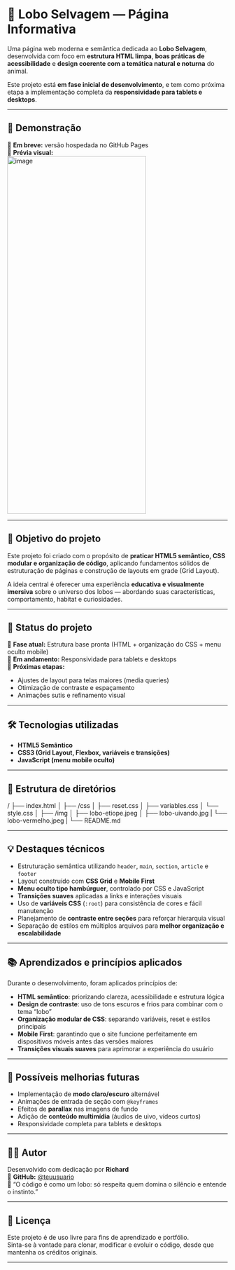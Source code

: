 # 🐺 Lobo Selvagem — Página Informativa

Uma página web moderna e semântica dedicada ao **Lobo Selvagem**, desenvolvida com foco em **estrutura HTML limpa**, **boas práticas de acessibilidade** e **design coerente com a temática natural e noturna** do animal.

Este projeto está **em fase inicial de desenvolvimento**, e tem como próxima etapa a implementação completa da **responsividade para tablets e desktops**.

---

## 🚀 Demonstração

🔗 **Em breve:** versão hospedada no GitHub Pages  
📸 **Prévia visual:**  
<img width="317" height="816" alt="image" src="https://github.com/user-attachments/assets/e4be66d8-d4a5-4fc9-9045-2854182db463" />

---

## 🎯 Objetivo do projeto

Este projeto foi criado com o propósito de **praticar HTML5 semântico, CSS modular e organização de código**, aplicando fundamentos sólidos de estruturação de páginas e construção de layouts em grade (Grid Layout).

A ideia central é oferecer uma experiência **educativa e visualmente imersiva** sobre o universo dos lobos — abordando suas características, comportamento, habitat e curiosidades.

---

## 🧠 Status do projeto

🧩 **Fase atual:** Estrutura base pronta (HTML + organização do CSS + menu oculto mobile)  
🚧 **Em andamento:** Responsividade para tablets e desktops  
🎯 **Próximas etapas:**  
- Ajustes de layout para telas maiores (media queries)  
- Otimização de contraste e espaçamento  
- Animações sutis e refinamento visual  

---

## 🛠️ Tecnologias utilizadas

- **HTML5 Semântico**  
- **CSS3 (Grid Layout, Flexbox, variáveis e transições)**  
- **JavaScript (menu mobile oculto)**  

---

## 🧩 Estrutura de diretórios

/
├── index.html
│
├── /css
│   ├── reset.css
│   ├── variables.css
│   └── style.css
│
├── /img
│   ├── lobo-etiope.jpeg
│   ├── lobo-uivando.jpg
|   └── lobo-vermelho.jpeg
|
└── README.md


---

## 💡 Destaques técnicos

- Estruturação semântica utilizando `header`, `main`, `section`, `article` e `footer`  
- Layout construído com **CSS Grid** e **Mobile First**  
- **Menu oculto tipo hambúrguer**, controlado por CSS e JavaScript  
- **Transições suaves** aplicadas a links e interações visuais  
- Uso de **variáveis CSS** (`:root`) para consistência de cores e fácil manutenção  
- Planejamento de **contraste entre seções** para reforçar hierarquia visual  
- Separação de estilos em múltiplos arquivos para **melhor organização e escalabilidade**

---

## 📚 Aprendizados e princípios aplicados

Durante o desenvolvimento, foram aplicados princípios de:

- **HTML semântico**: priorizando clareza, acessibilidade e estrutura lógica  
- **Design de contraste**: uso de tons escuros e frios para combinar com o tema “lobo”  
- **Organização modular de CSS**: separando variáveis, reset e estilos principais  
- **Mobile First**: garantindo que o site funcione perfeitamente em dispositivos móveis antes das versões maiores  
- **Transições visuais suaves** para aprimorar a experiência do usuário  

---

## 🔮 Possíveis melhorias futuras

- Implementação de **modo claro/escuro** alternável  
- Animações de entrada de seção com `@keyframes`  
- Efeitos de **parallax** nas imagens de fundo  
- Adição de **conteúdo multimídia** (áudios de uivo, vídeos curtos)  
- Responsividade completa para tablets e desktops  

---

## 👨‍💻 Autor

Desenvolvido com dedicação por **Richard**  
📎 **GitHub:** [@teuusuario](https://github.com/teuusuario)  
💬 “O código é como um lobo: só respeita quem domina o silêncio e entende o instinto.”

---

## 📄 Licença

Este projeto é de uso livre para fins de aprendizado e portfólio.  
Sinta-se à vontade para clonar, modificar e evoluir o código, desde que mantenha os créditos originais.

---
